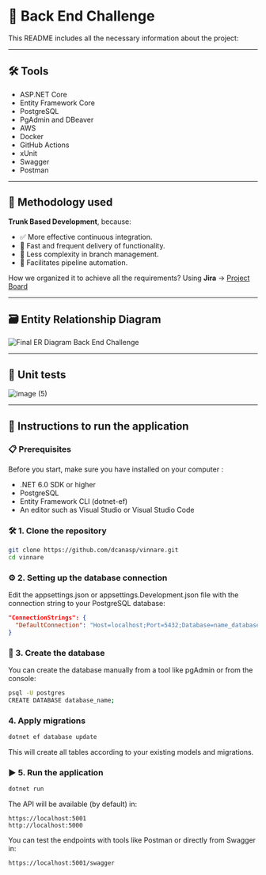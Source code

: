 # 🧠 Back End Challenge
This README includes all the necessary information about the project:
 
 ---
 
## 🛠 Tools
- ASP.NET Core
- Entity Framework Core
- PostgreSQL
- PgAdmin and DBeaver
- AWS
- Docker
- GitHub Actions
- xUnit
- Swagger
- Postman

---

## 🚀 Methodology used
**Trunk Based Development**, because:
- ✅ More effective continuous integration.  
- 🚀 Fast and frequent delivery of functionality.  
- 🔄 Less complexity in branch management.  
- 🤖 Facilitates pipeline automation.

How we organized it to achieve all the requirements?
Using **Jira** → [Project Board](https://vinnare.atlassian.net/jira/software/projects/SCRUM/list?sortBy=duedate&direction=ASC&atlOrigin=eyJpIjoiNzMzOGFiNGE4YzViNDY0ZTg1MGRlZTMyNjFkZDRiZjQiLCJwIjoiaiJ9)

---

## 🗃️ Entity Relationship Diagram
![Final ER Diagram Back End Challenge](https://github.com/user-attachments/assets/79d672cb-227e-4e36-bf7b-a8f895e7edc0)


---

## 🧪 Unit tests
![image (5)](https://github.com/user-attachments/assets/07af065b-773c-4004-899d-008b66582efb)

---

## 🧰 Instructions to run the application
### 📋 Prerequisites
Before you start, make sure you have installed on your computer :
- .NET 6.0 SDK or higher
- PostgreSQL
- Entity Framework CLI (dotnet-ef)
- An editor such as Visual Studio or Visual Studio Code
### 🛠️ 1. Clone the repository
```bash
git clone https://github.com/dcanasp/vinnare.git
cd vinnare
```
### ⚙️ 2. Setting up the database connection
Edit the appsettings.json or appsettings.Development.json file with the connection string to your PostgreSQL database:
```json
"ConnectionStrings": {
  "DefaultConnection": "Host=localhost;Port=5432;Database=name_database;Username=user;Password=password"
}
```
### 🧱 3. Create the database 
You can create the database manually from a tool like pgAdmin or from the console:
```bash
psql -U postgres
CREATE DATABASE database_name;
```
### 4. Apply migrations
```bash
dotnet ef database update
```
This will create all tables according to your existing models and migrations.
### ▶️ 5. Run the application
```bash
dotnet run
```
The API will be available (by default) in:
```console
https://localhost:5001
http://localhost:5000
```
You can test the endpoints with tools like Postman or directly from Swagger in:
```console
https://localhost:5001/swagger
```
